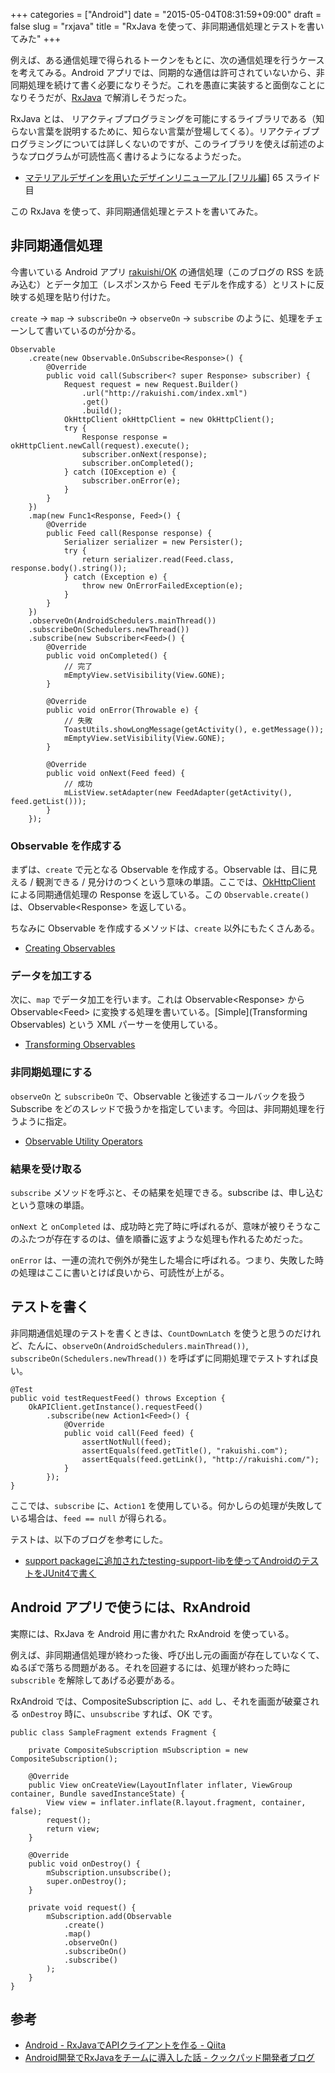 +++
categories = ["Android"]
date = "2015-05-04T08:31:59+09:00"
draft = false
slug = "rxjava"
title = "RxJava を使って、非同期通信処理とテストを書いてみた"
+++

例えば、ある通信処理で得られるトークンをもとに、次の通信処理を行うケースを考えてみる。Android アプリでは、同期的な通信は許可されていないから、非同期処理を続けて書く必要になりそうだ。これを愚直に実装すると面倒なことになりそうだが、[RxJava](https://github.com/ReactiveX/RxJava) で解消しそうだった。

RxJava とは、
リアクティブプログラミングを可能にするライブラリである（知らない言葉を説明するために、知らない言葉が登場してくる）。リアクティブプログラミングについては詳しくないのですが、このライブラリを使えば前述のようなプログラムが可読性高く書けるようになるようだった。

* [マテリアルデザインを用いたデザインリニューアル [フリル編]](http://www.slideshare.net/yuki930/ss-47398513) 65 スライド目

この RxJava を使って、非同期通信処理とテストを書いてみた。

## 非同期通信処理

今書いている Android アプリ [rakuishi/OK](https://github.com/rakuishi/OK) の通信処理（このブログの RSS を読み込む）とデータ加工（レスポンスから Feed モデルを作成する）とリストに反映する処理を貼り付けた。

`create` → `map` → `subscribeOn` → `observeOn` → `subscribe` のように、処理をチェーンして書いているのが分かる。

    Observable
        .create(new Observable.OnSubscribe<Response>() {
            @Override
            public void call(Subscriber<? super Response> subscriber) {
                Request request = new Request.Builder()
                    .url("http://rakuishi.com/index.xml")
                    .get()
                    .build();
                OkHttpClient okHttpClient = new OkHttpClient();
                try {
                    Response response = okHttpClient.newCall(request).execute();
                    subscriber.onNext(response);
                    subscriber.onCompleted();
                } catch (IOException e) {
                    subscriber.onError(e);
                }
            }
        })
        .map(new Func1<Response, Feed>() {
            @Override
            public Feed call(Response response) {
                Serializer serializer = new Persister();
                try {
                    return serializer.read(Feed.class, response.body().string());
                } catch (Exception e) {
                    throw new OnErrorFailedException(e);
                }
            }
        })
        .observeOn(AndroidSchedulers.mainThread())
        .subscribeOn(Schedulers.newThread())
        .subscribe(new Subscriber<Feed>() {
            @Override
            public void onCompleted() {
                // 完了
                mEmptyView.setVisibility(View.GONE);
            }

            @Override
            public void onError(Throwable e) {
                // 失敗
                ToastUtils.showLongMessage(getActivity(), e.getMessage());
                mEmptyView.setVisibility(View.GONE);
            }

            @Override
            public void onNext(Feed feed) {
                // 成功
                mListView.setAdapter(new FeedAdapter(getActivity(), feed.getList()));
            }
        });

### Observable を作成する

まずは、`create` で元となる Observable を作成する。Observable は、目に見える / 観測できる / 見分けのつくという意味の単語。ここでは、[OkHttpClient](https://github.com/square/okhttp) による同期通信処理の Response を返している。この `Observable.create()` は、Observable&lt;Response&gt; を返している。

ちなみに Observable を作成するメソッドは、`create` 以外にもたくさんある。

* [Creating Observables](https://github.com/ReactiveX/RxJava/wiki/Creating-Observables)

### データを加工する

次に、`map` でデータ加工を行います。これは Observable&lt;Response&gt; から Observable&lt;Feed&gt; に変換する処理を書いている。[Simple](Transforming Observables) という XML パーサーを使用している。

* [Transforming Observables](https://github.com/ReactiveX/RxJava/wiki/Transforming-Observables)

### 非同期処理にする

`observeOn` と `subscribeOn` で、Observable と後述するコールバックを扱う Subscribe をどのスレッドで扱うかを指定しています。今回は、非同期処理を行うように指定。

* [Observable Utility Operators](https://github.com/ReactiveX/RxJava/wiki/Observable-Utility-Operators)

### 結果を受け取る

`subscribe` メソッドを呼ぶと、その結果を処理できる。subscribe は、申し込むという意味の単語。

`onNext` と `onCompleted` は、成功時と完了時に呼ばれるが、意味が被りそうなこのふたつが存在するのは、値を順番に返すような処理も作れるためだった。

`onError` は、一連の流れで例外が発生した場合に呼ばれる。つまり、失敗した時の処理はここに書いとけば良いから、可読性が上がる。

## テストを書く

非同期通信処理のテストを書くときは、`CountDownLatch` を使うと思うのだけれど、たんに、`observeOn(AndroidSchedulers.mainThread())`, `subscribeOn(Schedulers.newThread())` を呼ばずに同期処理でテストすれば良い。

    @Test
    public void testRequestFeed() throws Exception {
        OkAPIClient.getInstance().requestFeed()
            .subscribe(new Action1<Feed>() {
                @Override
                public void call(Feed feed) {
                    assertNotNull(feed);
                    assertEquals(feed.getTitle(), "rakuishi.com");
                    assertEquals(feed.getLink(), "http://rakuishi.com/");
                }
            });
    }

ここでは、`subscribe` に、`Action1` を使用している。何かしらの処理が失敗している場合は、`feed == null` が得られる。

テストは、以下のブログを参考にした。

* [support packageに追加されたtesting-support-libを使ってAndroidのテストをJUnit4で書く](http://sys1yagi.hatenablog.com/entry/2014/12/22/135455)

## Android アプリで使うには、RxAndroid

実際には、RxJava を Android 用に書かれた RxAndroid を使っている。

例えば、非同期通信処理が終わった後、呼び出し元の画面が存在していなくて、ぬるぽで落ちる問題がある。それを回避するには、処理が終わった時に `subscrible` を解除してあげる必要がある。

RxAndroid では、CompositeSubscription に、`add` し、それを画面が破棄される `onDestroy` 時に、`unsubscribe` すれば、OK です。

    public class SampleFragment extends Fragment {

        private CompositeSubscription mSubscription = new CompositeSubscription();

        @Override
        public View onCreateView(LayoutInflater inflater, ViewGroup container, Bundle savedInstanceState) {
            View view = inflater.inflate(R.layout.fragment, container, false);
            request();
            return view;
        }

        @Override
        public void onDestroy() {
            mSubscription.unsubscribe();
            super.onDestroy();
        }

        private void request() {
            mSubscription.add(Observable
                .create()
                .map()
                .observeOn()
                .subscribeOn()
                .subscribe()
            );
        }
    }

## 参考

* [Android - RxJavaでAPIクライアントを作る - Qiita](http://qiita.com/rejasupotaro/items/18f3b7c62ab071c9fee5)
* [Android開発でRxJavaをチームに導入した話 - クックパッド開発者ブログ](http://techlife.cookpad.com/entry/2015/04/17/100000)
